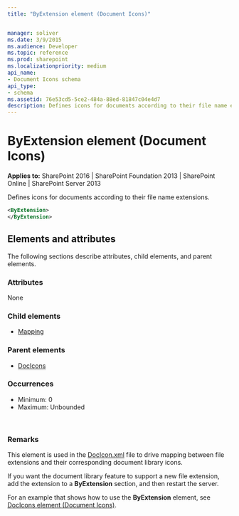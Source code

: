 ```yaml
---
title: "ByExtension element (Document Icons)"


manager: soliver
ms.date: 3/9/2015
ms.audience: Developer
ms.topic: reference
ms.prod: sharepoint
ms.localizationpriority: medium
api_name:
- Document Icons schema
api_type:
- schema
ms.assetid: 76e53cd5-5ce2-484a-88ed-81847c04e4d7
description: Defines icons for documents according to their file name extensions.
---
```


# ByExtension element (Document Icons)

**Applies to:** SharePoint 2016 | SharePoint Foundation 2013 | SharePoint Online | SharePoint Server 2013
  
Defines icons for documents according to their file name extensions. 
  
```XML
<ByExtension>
</ByExtension>
```

## Elements and attributes

The following sections describe attributes, child elements, and parent elements.

### Attributes

None
   
### Child elements

- [Mapping](mapping-element.md)
   
### Parent elements

- [DocIcons](docicons-element-document-icons.md)
   
### Occurrences

- Minimum: 0
- Maximum: Unbounded  

<br/> 
   
### Remarks

This element is used in the [DocIcon.xml](https://msdn.microsoft.com/library/ef6acad0-0a1a-457c-bc9b-ff1e368e59fb%28Office.15%29.aspx) file to drive mapping between file extensions and their corresponding document library icons. 
  
If you want the document library feature to support a new file extension, add the extension to a **ByExtension** section, and then restart the server. 
  
For an example that shows how to use the **ByExtension** element, see [DocIcons element (Document Icons)](docicons-element-document-icons.md). 
  

